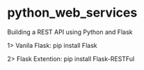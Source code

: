 # python_web_services

Building a REST API using Python and Flask

1> Vanila Flask: pip install Flask

2> Flask Extention: pip install Flask-RESTFul

